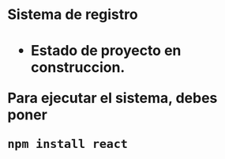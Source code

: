 <h1> Sistema de registro <h1/>

- Estado de proyecto en construccion.

Para ejecutar el sistema, debes poner

```npm install react```

